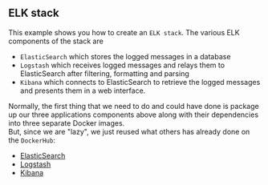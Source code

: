 ELK stack
----------

This example shows you how to create an `ELK stack`.
The various ELK components of the stack are

- `ElasticSearch` which stores the logged messages in a database
- `Logstash` which receives logged messages and relays them to ElasticSearch after filtering, formatting and parsing
- `Kibana` which connects to ElasticSearch to retrieve the logged messages and presents them in a web interface.

Normally, the first thing that we need to do and could have done is package up our three applications components above along with their dependencies into three separate Docker images.  
But, since we are "lazy", we just reused what others has already done on the `DockerHub`:

- [ElasticSearch]()
- [Logstash](https://registry.hub.docker.com/u/arcus/logstash/)
- [Kibana](https://registry.hub.docker.com/u/arcus/kibana/)
